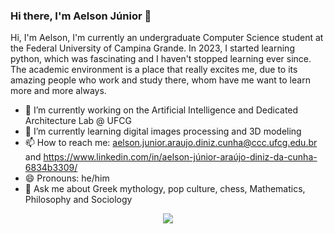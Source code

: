 ### Hi there, I'm Aelson Júnior 👋


Hi, I'm Aelson, I'm currently an undergraduate Computer Science student at the Federal University of Campina Grande. In 2023, I started learning python, which was fascinating and I haven't stopped learning ever since. The academic environment is a place that really excites me, due to its amazing people who work and study there, whom have me want to learn more and more always. 

- 🔭 I’m currently working on the Artificial Intelligence and Dedicated Architecture Lab @ UFCG
- 🌱 I’m currently learning digital images processing and 3D modeling
- 📫 How to reach me: aelson.junior.araujo.diniz.cunha@ccc.ufcg.edu.br and https://www.linkedin.com/in/aelson-júnior-araújo-diniz-da-cunha-6834b3309/
- 😄 Pronouns: he/him
- 💬 Ask me about Greek mythology, pop culture, chess, Mathematics, Philosophy and Sociology

<p align="center">
  <a href="https://skillicons.dev">
    <img src="https://skillicons.dev/icons?i=py,clojure,cpp,java,haskell,blender,vim" />
  </a>
</p>
  
<!--
**aelsonjrdiniz/aelsonjrdiniz** is a ✨ _special_ ✨ repository because its `README.md` (this file) appears on your GitHub profile.

Here are some ideas to get you started:

- 🔭 I’m currently working on ...
- 🌱 I’m currently learning ...
- 👯 I’m looking to collaborate on ...
- 🤔 I’m looking for help with ...
- 💬 Ask me about ...
- 📫 How to reach me: ...
- 😄 Pronouns: ...
- ⚡ Fun fact: ...
-->

